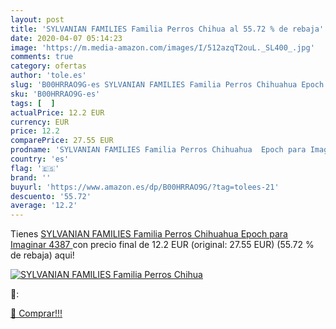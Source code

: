```yaml
---
layout: post
title: 'SYLVANIAN FAMILIES Familia Perros Chihua al 55.72 % de rebaja'
date: 2020-04-07 05:14:23
image: 'https://m.media-amazon.com/images/I/512azqT2ouL._SL400_.jpg'
comments: true
category: ofertas
author: 'tole.es'
slug: 'B00HRRAO9G-es SYLVANIAN FAMILIES Familia Perros Chihuahua Epoch para...'
sku: 'B00HRRAO9G-es'
tags: [  ]
actualPrice: 12.2 EUR
currency: EUR
price: 12.2
comparePrice: 27.55 EUR
prodname: 'SYLVANIAN FAMILIES Familia Perros Chihuahua  Epoch para Imaginar 4387 '
country: 'es'
flag: '🇪🇸'
brand: ''
buyurl: 'https://www.amazon.es/dp/B00HRRAO9G/?tag=tolees-21'
descuento: '55.72'
average: '12.2'
---
```


Tienes [SYLVANIAN FAMILIES Familia Perros Chihuahua  Epoch para Imaginar 4387 ](https://www.amazon.es/dp/B00HRRAO9G/?tag=tolees-21) con precio final de  12.2 EUR (original: 27.55 EUR) (55.72 %  de rebaja) aqui!

[![SYLVANIAN FAMILIES Familia Perros Chihua](https://m.media-amazon.com/images/I/512azqT2ouL._SL400_.jpg)](https://www.amazon.es/dp/B00HRRAO9G/?tag=tolees-21)

🔎:


[🛒 Comprar!!!](https://www.amazon.es/dp/B00HRRAO9G/?tag=tolees-21)
